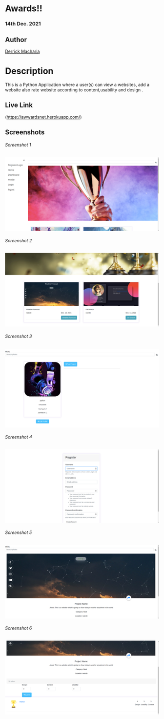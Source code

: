 # Awards!!

### 14th Dec. 2021

## Author

[Derrick Macharia](https://github.com/derrickmacharia)

# Description
This is a Python Application where a user(s) can view  a websites, add a website also rate website according to content,usability and design .


##  Live Link 
 (https://awwardsnet.herokuapp.com/)

## Screenshots
###### Screenshot 1
<img src="static/images/Screenshot (1).png">

###### Screenshot 2
<img src="static/images/Screenshot (2).png">

###### Screenshot 3
 <img src="static/images/Screenshot (3).png">

###### Screenshot 4
 <img src="static/images/Screenshot (4).png">

###### Screenshot 5
 <img src="static/images/Screenshot (5).png">


###### Screenshot 6
 <img src="static/images/Screenshot (6).png">